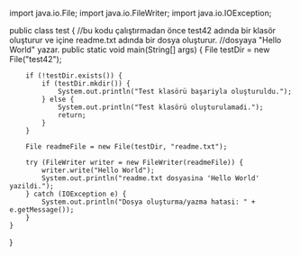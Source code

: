import java.io.File;
import java.io.FileWriter;
import java.io.IOException;

public class test {
    //bu kodu çalıştırmadan önce test42 adında bir klasör oluşturur ve içine readme.txt adında bir dosya oluşturur.
    //dosyaya "Hello World" yazar.
    public static void main(String[] args) {
        File testDir = new File("test42");

        if (!testDir.exists()) {
            if (testDir.mkdir()) {
                System.out.println("Test klasörü başariyla oluşturuldu.");
            } else {
                System.out.println("Test klasörü oluşturulamadi.");
                return;
            }
        }

        File readmeFile = new File(testDir, "readme.txt");

        try (FileWriter writer = new FileWriter(readmeFile)) {
            writer.write("Hello World");
            System.out.println("readme.txt dosyasina 'Hello World' yazildi.");
        } catch (IOException e) {
            System.out.println("Dosya oluşturma/yazma hatasi: " + e.getMessage());
        }
    }
}
